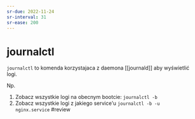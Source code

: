 ```yaml
---
sr-due: 2022-11-24
sr-interval: 31
sr-ease: 200
---
```


# journalctl
`journalctl` to komenda korzystajaca z daemona [[journald]] aby wyświetlić logi.

Np.
1. Zobacz wszystkie logi na obecnym bootcie:
   `journalctl -b`
2. Zobacz wszystkie logi z jakiego service'u
   `journalctl -b -u nginx.service`
#review